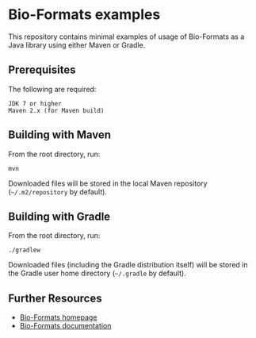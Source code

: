 Bio-Formats examples
====================

This repository contains minimal examples of usage of Bio-Formats as a Java
library using either Maven or Gradle.

Prerequisites
-------------

The following are required:

    JDK 7 or higher
    Maven 2.x (for Maven build)

Building with Maven
-------------------

From the root directory, run:

    mvn

Downloaded files will be stored in the local Maven repository
(`~/.m2/repository` by default).

Building with Gradle
--------------------

From the root directory, run:

    ./gradlew

Downloaded files (including the Gradle distribution itself) will be stored in
the Gradle user home directory (`~/.gradle` by default).


Further Resources
-----------------

- [Bio-Formats homepage](https://www.openmicroscopy.org/site/products/bio-formats)
- [Bio-Formats documentation](https://www.openmicroscopy.org/site/support/bio-formats)
